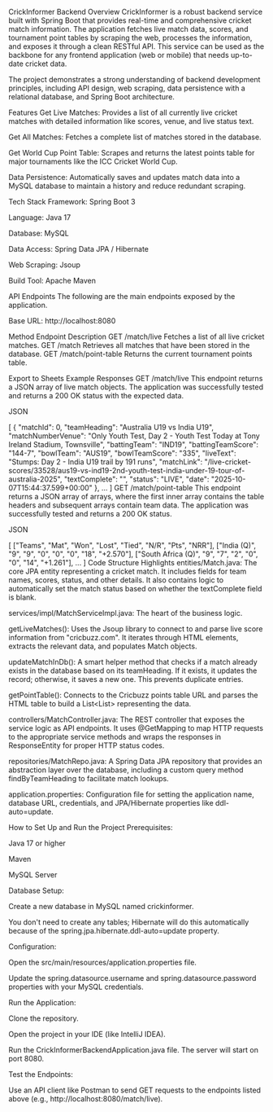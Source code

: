 CrickInformer Backend
Overview
CrickInformer is a robust backend service built with Spring Boot that provides real-time and comprehensive cricket match information. The application fetches live match data, scores, and tournament point tables by scraping the web, processes the information, and exposes it through a clean RESTful API. This service can be used as the backbone for any frontend application (web or mobile) that needs up-to-date cricket data.

The project demonstrates a strong understanding of backend development principles, including API design, web scraping, data persistence with a relational database, and Spring Boot architecture.

Features
Get Live Matches: Provides a list of all currently live cricket matches with detailed information like scores, venue, and live status text.

Get All Matches: Fetches a complete list of matches stored in the database.

Get World Cup Point Table: Scrapes and returns the latest points table for major tournaments like the ICC Cricket World Cup.

Data Persistence: Automatically saves and updates match data into a MySQL database to maintain a history and reduce redundant scraping.

Tech Stack
Framework: Spring Boot 3

Language: Java 17

Database: MySQL

Data Access: Spring Data JPA / Hibernate

Web Scraping: Jsoup

Build Tool: Apache Maven

API Endpoints
The following are the main endpoints exposed by the application.

Base URL: http://localhost:8080

Method	Endpoint	Description
GET	/match/live	Fetches a list of all live cricket matches.
GET	/match	Retrieves all matches that have been stored in the database.
GET	/match/point-table	Returns the current tournament points table.

Export to Sheets
Example Responses
GET /match/live
This endpoint returns a JSON array of live match objects. The application was successfully tested and returns a 200 OK status with the expected data.

JSON

[
    {
        "matchId": 0,
        "teamHeading": "Australia U19 vs India U19",
        "matchNumberVenue": "Only Youth Test, Day 2 - Youth Test Today at Tony Ireland Stadium, Townsville",
        "battingTeam": "IND19",
        "battingTeamScore": "144-7",
        "bowlTeam": "AUS19",
        "bowlTeamScore": "335",
        "liveText": "Stumps: Day 2 - India U19 trail by 191 runs",
        "matchLink": "/live-cricket-scores/33528/aus19-vs-ind19-2nd-youth-test-india-under-19-tour-of-australia-2025",
        "textComplete": "",
        "status": "LIVE",
        "date": "2025-10-07T15:44:37.599+00:00"
    },
    ...
]
GET /match/point-table
This endpoint returns a JSON array of arrays, where the first inner array contains the table headers and subsequent arrays contain team data. The application was successfully tested and returns a 200 OK status.

JSON

[
    ["Teams", "Mat", "Won", "Lost", "Tied", "N/R", "Pts", "NRR"],
    ["India (Q)", "9", "9", "0", "0", "0", "18", "+2.570"],
    ["South Africa (Q)", "9", "7", "2", "0", "0", "14", "+1.261"],
    ...
]
Code Structure Highlights
entities/Match.java: The core JPA entity representing a cricket match. It includes fields for team names, scores, status, and other details. It also contains logic to automatically set the match status based on whether the textComplete field is blank.

services/impl/MatchServiceImpl.java: The heart of the business logic.

getLiveMatches(): Uses the Jsoup library to connect to and parse live score information from "cricbuzz.com". It iterates through HTML elements, extracts the relevant data, and populates Match objects.

updateMatchInDb(): A smart helper method that checks if a match already exists in the database based on its teamHeading. If it exists, it updates the record; otherwise, it saves a new one. This prevents duplicate entries.

getPointTable(): Connects to the Cricbuzz points table URL and parses the HTML table to build a List<List<String>> representing the data.

controllers/MatchController.java: The REST controller that exposes the service logic as API endpoints. It uses @GetMapping to map HTTP requests to the appropriate service methods and wraps the responses in ResponseEntity for proper HTTP status codes.

repositories/MatchRepo.java: A Spring Data JPA repository that provides an abstraction layer over the database, including a custom query method findByTeamHeading to facilitate match lookups.

application.properties: Configuration file for setting the application name, database URL, credentials, and JPA/Hibernate properties like ddl-auto=update.

How to Set Up and Run the Project
Prerequisites:

Java 17 or higher

Maven

MySQL Server

Database Setup:

Create a new database in MySQL named crickinformer.

You don't need to create any tables; Hibernate will do this automatically because of the spring.jpa.hibernate.ddl-auto=update property.

Configuration:

Open the src/main/resources/application.properties file.

Update the spring.datasource.username and spring.datasource.password properties with your MySQL credentials.

Run the Application:

Clone the repository.

Open the project in your IDE (like IntelliJ IDEA).

Run the CrickInformerBackendApplication.java file. The server will start on port 8080.

Test the Endpoints:

Use an API client like Postman to send GET requests to the endpoints listed above (e.g., http://localhost:8080/match/live).
